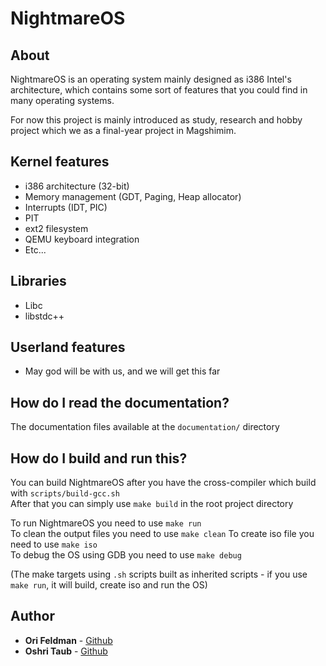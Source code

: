 # NightmareOS

## About

NightmareOS is an operating system mainly designed as i386 Intel's architecture, which contains some sort of features
that you could find in many operating systems.  

For now this project is mainly introduced as study, research and hobby project which we as a final-year project in Magshimim.

## Kernel features

- i386 architecture (32-bit)
- Memory management (GDT, Paging, Heap allocator)
- Interrupts (IDT, PIC)
- PIT
- ext2 filesystem
- QEMU keyboard integration
- Etc...

## Libraries
- Libc
- libstdc++

## Userland features
- May god will be with us, and we will get this far

## How do I read the documentation?
The documentation files available at the ``documentation/`` directory

## How do I build and run this?
You can build NightmareOS after you have the cross-compiler which build with ``scripts/build-gcc.sh``  
After that you can simply use `make build` in the root project directory

To run NightmareOS you need to use `make run`  
To clean the output files you need to use `make clean`
To create iso file you need to use `make iso`  
To debug the OS using GDB you need to use `make debug`

(The make targets using `.sh` scripts built as inherited scripts - if you use `make run`, it will build, create iso and run the OS)

## Author
- **Ori Feldman** - [Github](https://github.com/Lit3r4lly)
- **Oshri Taub** - [Github](https://github.com/oshri22)